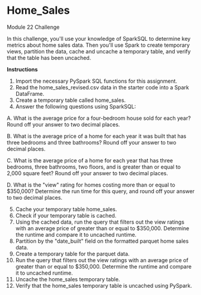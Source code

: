 # Home_Sales
Module 22 Challenge

In this challenge, you'll use your knowledge of SparkSQL to determine key metrics about home sales data. Then you'll use Spark to create temporary views, partition the data, cache and uncache a temporary table, and verify that the table has been uncached.

**Instructions**
1. Import the necessary PySpark SQL functions for this assignment.
2. Read the home_sales_revised.csv data in the starter code into a Spark DataFrame.
3. Create a temporary table called home_sales.
4. Answer the following questions using SparkSQL:
   
  A. What is the average price for a four-bedroom house sold for each year? Round off your answer to two decimal places.
  
  B. What is the average price of a home for each year it was built that has three bedrooms and three bathrooms? Round off your answer to two decimal places.
  
  C. What is the average price of a home for each year that has three bedrooms, three bathrooms, two floors, and is greater than or equal to 2,000 square feet? Round off your answer to two decimal places.
  
  D. What is the "view" rating for homes costing more than or equal to $350,000? Determine the run time for this query, and round off your answer to two decimal places.

5. Cache your temporary table home_sales.
6. Check if your temporary table is cached.
7. Using the cached data, run the query that filters out the view ratings with an average price of greater than or equal to $350,000. Determine the runtime and compare it to uncached runtime.
8. Partition by the "date_built" field on the formatted parquet home sales data.
9.  Create a temporary table for the parquet data.
10. Run the query that filters out the view ratings with an average price of greater than or equal to $350,000. Determine the runtime and compare it to uncached runtime.
11. Uncache the home_sales temporary table.
12. Verify that the home_sales temporary table is uncached using PySpark.
